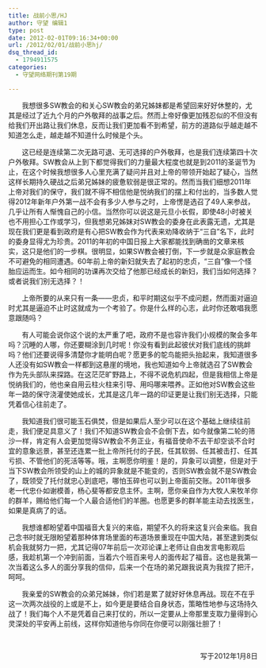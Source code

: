 ```yaml
---
title: 战前小思/HJ
author: 守望 编辑1
type: post
date: 2012-02-01T09:16:34+00:00
url: /2012/02/01/战前小思hj/
dsq_thread_id:
  - 1794911575
categories:
  - 守望网络期刊第19期

---
```

       我想很多SW教会的和关心SW教会的弟兄姊妹都是希望回来好好休整的，尤其是经过了近九个月的户外敬拜的战事之后。然而上帝好像更加残忍似的不但没有给我们开出路让我们休息，反而让我们更加看不到希望，前方的道路似乎越走越不知道怎么走，越走越不知道什么时候是个头。<!--more-->

       这已经是连续第二次无路可退、无可选择的户外敬拜，也是我们连续第四十次户外敬拜。SW教会从上到下都觉得我们的力量最大程度也就是到2011的圣诞节为止，在这个时候我想很多人心里充满了疑问并且对上帝的带领开始起了疑心，当然这样长期持久硬战之后弟兄姊妹的疲惫软弱是很正常的。然而当我们细想2011年上帝对我们的保守，我们就不得不相信他是悦纳我们的摆上和付出的，当多数人觉得2012年新年户外第一战不会有多少人参与之时，上帝愣是选召了49人来参战，几乎让所有人惭愧自己的小信。当然你可以说这是元旦小长假，即使48小时被关也不用担心工作或学习，但我想弟兄姊妹对SW教会的委身在此表露无遗，尤其是现在我们更是看到政府是有心把SW教会作为代表来劝降收纳于“三自”名下，此时的委身显得尤为珍贵。2011的年初的中国日报上大家都能找到确凿的文章来核实，这只是他们的一步棋。很明显，如果SW教会被打倒，下一步就是众家庭教会不可避免的相同遭遇。60年前上帝的新妇就失去了起初的忠贞，“三自”像一个怪胎应运而生。如今相同的功课再次交给了他那已经成长的新妇，我们当如何选择？或者说我们别无选择？！

       上帝所要的从来只有一条——忠贞，和平时期这似乎不成问题，然而面对逼迫时尤其是逼迫不止时这就成为一个考验了。你是什么样的心志，此时你还敢唱我愿意跟随吗？

       有人可能会说你这个说的太严重了吧，政府不是也容许我们小规模的聚会多年吗？沉睡的人哪，你还要糊涂到几时呢！你没有看到此起彼伏对我们底线的挑衅吗？他们还要说得多清楚你才能明白呢？愿更多的鸵鸟能把头抬起来，我知道很多人还没有如SW教会一样都到这悬崖的境地，我也知道如今上帝就选召了SW教会作为先头部队来探路。在这茫茫旷野路上，不得不说危机四起，但是我相信上帝是悦纳我们的，他也亲自用云柱火柱来引导、用吗哪来喂养。正如他对SW教会这些年一路的保守浇灌使她成长，尤其是这几年一路的印证更是让我们别无选择，只能凭着信心往前走了。

       我知道我们很可能玉石俱焚，但是如果后人至少可以在这个基础上继续往前走，我们便足具意义了！我们不知道SW教会会不会倒下去，如今就像第二轮的筛沙一样，肯定有人会更加觉得SW教会不务正业，有福音使命不去干却空谈不合时宜的意象远景，甚至还连累一批上帝所托付的子民，任其软弱、任其被击打、任其亏损、不管他们的死活等等。哦，主啊愿你明鉴！是的，异象可以调整，但是对于当下SW教会所领受的山上的城的异象就是不能变的，否则SW教会就不是SW教会了，既领受了托付就忠心到底吧，哪怕玉碎也可以到上帝面前交账。2011年很多老一代忠仆如谢模善，杨心斐等都安息主怀。主啊，愿你亲自作为大牧人来牧羊你的群羊，赐给他们每一个人最合适他们的羊圈。也愿更多的群羊能主动去找医生，如果是真病了的话。

       我想谁都盼望着中国福音大复兴的来临，期望不久的将来这复兴会来临。我自己念书时就无限盼望着那种体育场里面的布道场景重现在中国大陆，甚至逮到类似机会我就努力一把，尤其记得07年前后一次邓论课上老师让自由发言电影观后感，我趁机第一个冲到前面，当着六个班百来号人的面传起了福音。这也是我第一次当着这么多人的面分享我的信仰，后来一个在场的弟兄跟我说真为我捏了把汗，呵呵。

       我亲爱的SW教会的众弟兄姊妹，你们若是累了就好好休息再战。现在不在乎这一次两次战役的上或是不上，如今更是要结合自身状态，策略性地参与这场持久战了！我们每个人不是凭着自己来打仗的，所以一定要从上帝那里支取力量得到心灵深处的平安再上前线，这样你知道他与你同在你便可以刚强壮胆了！

&nbsp;

<p align="right">
  写于2012年1月8日
</p>